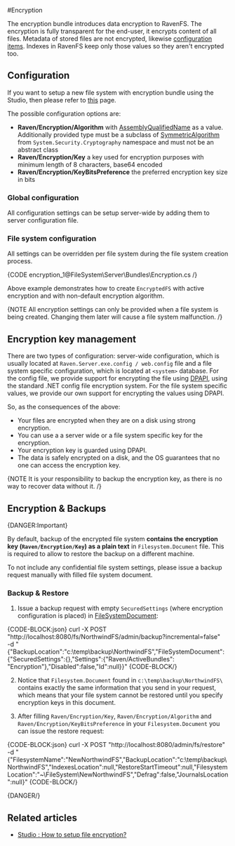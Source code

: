 ﻿#Encryption

The encryption bundle introduces data encryption to RavenFS. The encryption is fully transparent for the end-user, it encrypts content of all files.
Metadata of stored files are not encrypted, likewise [configuration items](../../configurations). Indexes in RavenFS keep only those values so they aren't encrypted too.

## Configuration

If you want to setup a new file system with encryption bundle using the Studio, then please refer to [this](../../studio/how-to/how-to-setup-encryption) page.

The possible configuration options are:   

* **Raven/Encryption/Algorithm** with [AssemblyQualifiedName](https://msdn.microsoft.com/en-us/library/system.type.assemblyqualifiedname.aspx) as a value. Additionally provided type must be a subclass of [SymmetricAlgorithm](https://msdn.microsoft.com/en-us/library/system.security.cryptography.symmetricalgorithm.aspx) from `System.Security.Cryptography` namespace and must not be an abstract class    
* **Raven/Encryption/Key** a key used for encryption purposes with minimum length of 8 characters, base64 encoded   
* **Raven/Encryption/KeyBitsPreference** the preferred encryption key size in bits  

### Global configuration

All configuration settings can be setup server-wide by adding them to server configuration file.

### File system configuration

All settings can be overridden per file system during the file system creation process.

{CODE encryption_1@FileSystem\Server\Bundles\Encryption.cs /}

Above example demonstrates how to create `EncryptedFS` with active encryption and with non-default encryption algorithm.

{NOTE All encryption settings can only be provided when a file system is being created. Changing them later will cause a file system malfunction. /}

## Encryption key management

There are two types of configuration: server-wide configuration, which is usually located at `Raven.Server.exe.config / web.config` file and a file system specific configuration, which is located at `<system>` database. For the config file, we provide support for encrypting the file using [DPAPI](https://en.wikipedia.org/wiki/Data_Protection_API), using the standard .NET config file encryption system. For the file system specific values, we provide our own support for encrypting the values using DPAPI.

So, as the consequences of the above:    

*	Your files are encrypted when they are on a disk using strong encryption.    
*	You can use a a server wide or a file system specific key for the encryption.   
*	Your encryption key is guarded using DPAPI.   
*	The data is safely encrypted on a disk, and the OS guarantees that no one can access the encryption key.   

{NOTE It is your responsibility to backup the encryption key, as there is no way to recover data without it. /}

## Encryption & Backups

{DANGER:Important}

By default, backup of the encrypted file system **contains the encryption key (`Raven/Encryption/Key`) as a plain text** in `Filesystem.Document` file. This is required to allow to restore the backup on a different machine. 

To not include any confidential file system settings, please issue a backup request manually with filled file system document.

### Backup & Restore

1. Issue a backup request with empty `SecuredSettings` (where encryption configuration is placed) in [FileSystemDocument](../../../glossary/file-system-document):

{CODE-BLOCK:json}
curl -X POST "http://localhost:8080/fs/NorthwindFS/admin/backup?incremental=false" \
-d "{\"BackupLocation\":\"c:\\temp\\backup\\NorthwindFS\",\"FileSystemDocument\":{\"SecuredSettings\":{},\"Settings\":{\"Raven/ActiveBundles\": \"Encryption\"},\"Disabled\":false,\"Id\":null}}"
{CODE-BLOCK/}

2. Notice that `Filesystem.Document` found in `c:\temp\backup\NorthwindFS\` contains exactly the same information that you send in your request, which means that your file system cannot be restored until you specify encryption keys in this document.

3. After filling `Raven/Encryption/Key`, `Raven/Encryption/Algorithm` and `Raven/Encryption/KeyBitsPreference` in your `Filesystem.Document` you can issue the restore request:

{CODE-BLOCK:json}
curl -X POST "http://localhost:8080/admin/fs/restore" \
-d "{\"FilesystemName\":\"NewNorthwindFS\",\"BackupLocation\":\"c:\\temp\\backup\\NorthwindFS\",\"IndexesLocation\":null,\"RestoreStartTimeout\":null,\"FilesystemLocation\":\"~\\FileSystem\\NewNorthwindFS\",\"Defrag\":false,\"JournalsLocation\":null}"
{CODE-BLOCK/}

{DANGER/}

## Related articles

- [Studio : How to setup file encryption?](../../studio/how-to/how-to-setup-encryption)